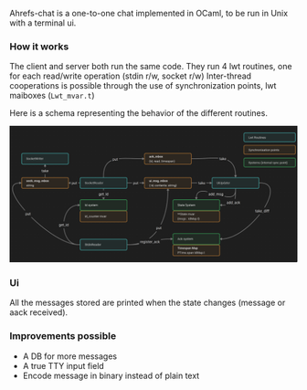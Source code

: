 Ahrefs-chat is a one-to-one chat implemented in OCaml, to be run in Unix with a terminal ui.

### How it works
The client and server both run the same code.
They run 4 lwt routines, one for each read/write operation (stdin r/w, socket r/w)
Inter-thread cooperations is possible through the use of synchronization points, lwt maiboxes (`Lwt_mvar.t`)

Here is a schema representing the behavior of the different routines.

![Lwt schema](res/lwt_schema.png)

### Ui

All the messages stored are printed when the state changes (message or aack received).

### Improvements possible

* A DB for more messages
* A true TTY input field
* Encode message in binary instead of plain text
